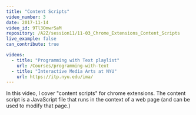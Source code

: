 ```yaml
---
title: "Content Scripts"
video_number: 3
date: 2017-11-14
video_id: 9Tl3OmwrSaM
repository: /A2Z/session11/11-03_Chrome_Extensions_Content_Scripts
live_example: false
can_contribute: true

videos:
  - title: "Programming with Text playlist"
    url: /Courses/programming-with-text
  - title: "Interactive Media Arts at NYU"
    url: https://itp.nyu.edu/ima/
---
```


In this video, I cover "content scripts" for chrome extensions. The content script is a JavaScript file that runs in the context of a web page (and can be used to modify that page.)
